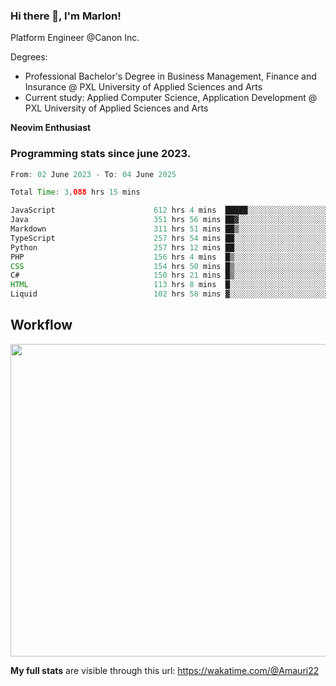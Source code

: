 
### Hi there 👋, I'm Marlon!

Platform Engineer @Canon Inc.

Degrees: 
- Professional Bachelor's Degree in Business Management, Finance and Insurance @ PXL University of Applied Sciences and Arts
- Current study: Applied Computer Science, Application Development @ PXL University of Applied Sciences and Arts

**Neovim Enthusiast**

### Programming stats since june 2023.
<!--START_SECTION:waka-->

```java
From: 02 June 2023 - To: 04 June 2025

Total Time: 3,088 hrs 15 mins

JavaScript                      612 hrs 4 mins  █████░░░░░░░░░░░░░░░░░░░░   19.38 %
Java                            351 hrs 56 mins ██▓░░░░░░░░░░░░░░░░░░░░░░   11.14 %
Markdown                        311 hrs 51 mins ██▒░░░░░░░░░░░░░░░░░░░░░░   09.87 %
TypeScript                      257 hrs 54 mins ██░░░░░░░░░░░░░░░░░░░░░░░   08.17 %
Python                          257 hrs 12 mins ██░░░░░░░░░░░░░░░░░░░░░░░   08.14 %
PHP                             156 hrs 4 mins  █▒░░░░░░░░░░░░░░░░░░░░░░░   04.94 %
CSS                             154 hrs 50 mins █▒░░░░░░░░░░░░░░░░░░░░░░░   04.90 %
C#                              150 hrs 21 mins █▒░░░░░░░░░░░░░░░░░░░░░░░   04.76 %
HTML                            113 hrs 8 mins  █░░░░░░░░░░░░░░░░░░░░░░░░   03.58 %
Liquid                          102 hrs 58 mins ▓░░░░░░░░░░░░░░░░░░░░░░░░   03.26 %
```

<!--END_SECTION:waka-->

## Workflow
<a href="https://wakatime.com"><img width="750" height="500" src="https://wakatime.com/share/@Amauri22/c9755ad7-b574-44e4-a9ee-ddb3582724ea.png" /></a>

**My full stats** are visible through this url: https://wakatime.com/@Amauri22
